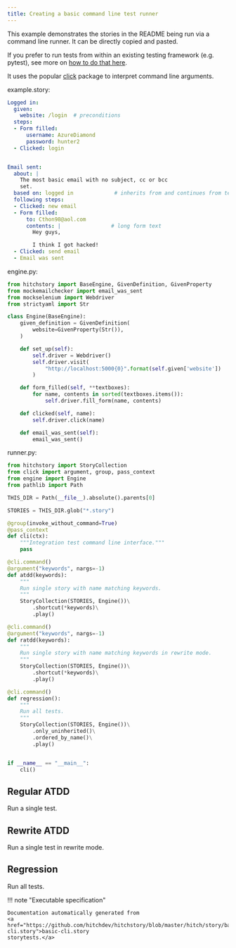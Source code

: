 ```yaml
---
title: Creating a basic command line test runner
---
```




This example demonstrates the stories in the README
being run via a command line runner. It can be directly
copied and pasted.

If you prefer to run tests from within an existing testing
framework (e.g. pytest), see more on [how to do that here](../pytest).

It uses the popular [click](https://click.palletsprojects.com/)
package to interpret command line arguments.




example.story:

```yaml
Logged in:
  given:
    website: /login  # preconditions
  steps:
  - Form filled:
      username: AzureDiamond
      password: hunter2
  - Clicked: login


Email sent:
  about: |
    The most basic email with no subject, cc or bcc
    set.
  based on: logged in             # inherits from and continues from test above
  following steps:
  - Clicked: new email
  - Form filled:
      to: Cthon98@aol.com
      contents: |                # long form text
        Hey guys,

        I think I got hacked!
  - Clicked: send email
  - Email was sent
```
engine.py:

```python
from hitchstory import BaseEngine, GivenDefinition, GivenProperty
from mockemailchecker import email_was_sent
from mockselenium import Webdriver
from strictyaml import Str

class Engine(BaseEngine):
    given_definition = GivenDefinition(
        website=GivenProperty(Str()),
    )

    def set_up(self):
        self.driver = Webdriver()
        self.driver.visit(
            "http://localhost:5000{0}".format(self.given['website'])
        )

    def form_filled(self, **textboxes):
        for name, contents in sorted(textboxes.items()):
            self.driver.fill_form(name, contents)

    def clicked(self, name):
        self.driver.click(name)

    def email_was_sent(self):
        email_was_sent()
```
runner.py:

```python
from hitchstory import StoryCollection
from click import argument, group, pass_context
from engine import Engine
from pathlib import Path

THIS_DIR = Path(__file__).absolute().parents[0]

STORIES = THIS_DIR.glob("*.story")

@group(invoke_without_command=True)
@pass_context
def cli(ctx):
    """Integration test command line interface."""
    pass

@cli.command()
@argument("keywords", nargs=-1)
def atdd(keywords):
    """
    Run single story with name matching keywords.
    """
    StoryCollection(STORIES, Engine())\
        .shortcut(*keywords)\
        .play()

@cli.command()
@argument("keywords", nargs=-1)
def ratdd(keywords):
    """
    Run single story with name matching keywords in rewrite mode.
    """
    StoryCollection(STORIES, Engine())\
        .shortcut(*keywords)\
        .play()

@cli.command()
def regression():
    """
    Run all tests.
    """
    StoryCollection(STORIES, Engine())\
        .only_uninherited()\
        .ordered_by_name()\
        .play()


if __name__ == "__main__":
    cli()
```




## Regular ATDD

Run a single test.







## Rewrite ATDD

Run a single test in rewrite mode.







## Regression

Run all tests.












!!! note "Executable specification"

    Documentation automatically generated from 
    <a href="https://github.com/hitchdev/hitchstory/blob/master/hitch/story/basic-cli.story">basic-cli.story
    storytests.</a>

